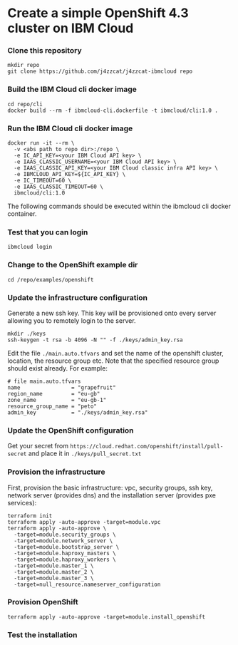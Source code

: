 # Create a simple OpenShift 4.3 cluster on IBM Cloud

### Clone this repository
```
mkdir repo
git clone https://github.com/j4zzcat/j4zzcat-ibmcloud repo
```

### Build the IBM Cloud cli docker image
```
cd repo/cli
docker build --rm -f ibmcloud-cli.dockerfile -t ibmcloud/cli:1.0 .
```

### Run the IBM Cloud cli docker image
```
docker run -it --rm \
  -v <abs path to repo dir>:/repo \
  -e IC_API_KEY=<your IBM Cloud API key> \
  -e IAAS_CLASSIC_USERNAME=<your IBM Cloud API key> \
  -e IAAS_CLASSIC_API_KEY=<your IBM Cloud classic infra API key> \
  -e IBMCLOUD_API_KEY=${IC_API_KEY} \
  -e IC_TIMEOUT=60 \
  -e IAAS_CLASSIC_TIMEOUT=60 \
  ibmcloud/cli:1.0
```

The following commands should be executed within the ibmcloud cli docker container.

### Test that you can login
```
ibmcloud login
```

### Change to the OpenShift example dir
```
cd /repo/examples/openshift
```

### Update the infrastructure configuration
Generate a new ssh key. This key will be provisioned onto every server allowing you to remotely login to the server.
```
mkdir ./keys
ssh-keygen -t rsa -b 4096 -N "" -f ./keys/admin_key.rsa
```

Edit the file `./main.auto.tfvars` and set the name of the openshift cluster, location, the resource group etc. Note that the specified resource group should exist already. For example:
```
# file main.auto.tfvars
name                = "grapefruit"
region_name         = "eu-gb"
zone_name           = "eu-gb-1"
resource_group_name = "peto"
admin_key           = "./keys/admin_key.rsa"
```

### Update the OpenShift configuration
Get your secret from `https://cloud.redhat.com/openshift/install/pull-secret` and place it in `./keys/pull_secret.txt`


### Provision the infrastructure
First, provision the basic infrastructure: vpc, security groups, ssh key, network server (provides dns) and the installation server (provides pxe services):
```
terraform init
terraform apply -auto-approve -target=module.vpc
terraform apply -auto-approve \
  -target=module.security_groups \
  -target=module.network_server \
  -target=module.bootstrap_server \
  -target=module.haproxy_masters \
  -target=module.haproxy_workers \
  -target=module.master_1 \
  -target=module.master_2 \
  -target=module.master_3 \
  -target=null_resource.nameserver_configuration
```

### Provision OpenShift
```
terraform apply -auto-approve -target=module.install_openshift
```

### Test the installation
<TBD>
